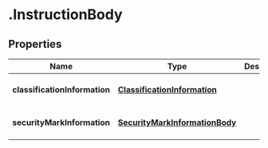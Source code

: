 # .InstructionBody

## Properties
Name | Type | Description | Notes
------------ | ------------- | ------------- | -------------
**classificationInformation** | [**ClassificationInformation**](ClassificationInformation.md) |  | [optional] [default to null]
**securityMarkInformation** | [**SecurityMarkInformationBody**](SecurityMarkInformationBody.md) |  | [optional] [default to null]



